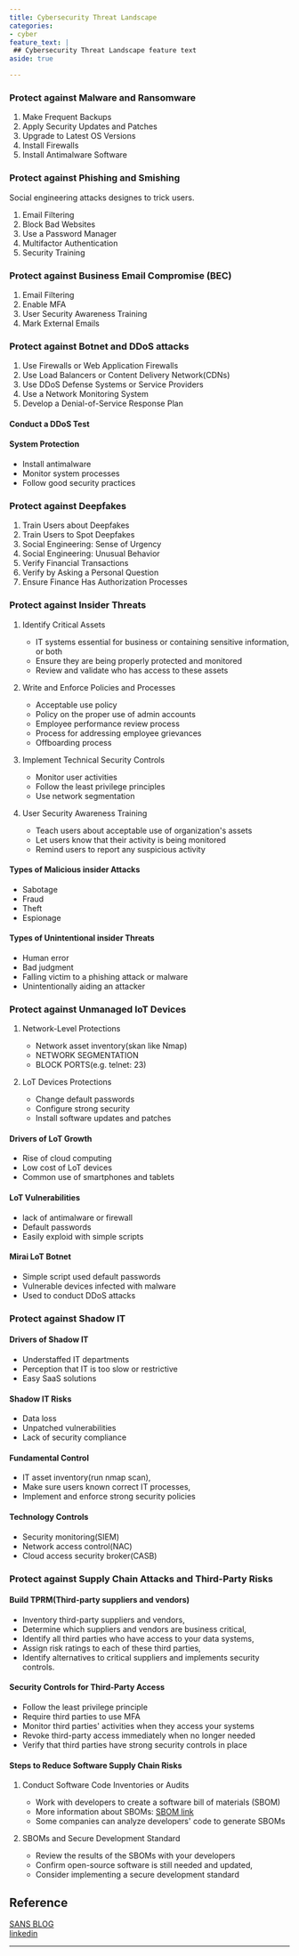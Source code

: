 ```yaml
---
title: Cybersecurity Threat Landscape
categories:
- cyber
feature_text: |
 ## Cybersecurity Threat Landscape feature text
aside: true

---
```



### Protect against Malware and Ransomware  

1. Make Frequent Backups  
2. Apply Security Updates and Patches
3. Upgrade to Latest OS Versions  
4. Install Firewalls
5. Install Antimalware Software  

### Protect against Phishing and Smishing  

Social engineering attacks designes to trick users.

1. Email Filtering  
2. Block Bad Websites  
3. Use a Password Manager
4. Multifactor Authentication
5. Security Training  

### Protect against Business Email Compromise (BEC)  

1. Email Filtering
2. Enable MFA
3. User Security Awareness Training
4. Mark External Emails  

### Protect against Botnet and DDoS attacks

1. Use Firewalls or Web Application Firewalls
2. Use Load Balancers or Content Delivery Network(CDNs)
3. Use DDoS Defense Systems or Service Providers
4. Use a Network Monitoring System
5. Develop a Denial-of-Service Response Plan

#### Conduct a DDoS Test

#### System Protection

- Install antimalware
- Monitor system processes
- Follow good security practices

### Protect against Deepfakes

1. Train Users about Deepfakes
2. Train Users to Spot Deepfakes
3. Social Engineering: Sense of Urgency
4. Social Engineering: Unusual Behavior
5. Verify Financial Transactions
6. Verify by Asking a Personal Question
7. Ensure Finance Has Authorization Processes

### Protect against Insider Threats

1. Identify Critical Assets
   - IT systems essential for business or containing sensitive information, or both
   - Ensure they are being properly protected and monitored
   - Review and validate who has access to these assets

2. Write and Enforce Policies and Processes
   - Acceptable use policy
   - Policy on the proper use of admin accounts
   - Employee performance review process
   - Process for addressing employee grievances
   - Offboarding process

3. Implement Technical Security Controls
   - Monitor user activities
   - Follow the least privilege principles
   - Use network segmentation

4. User Security Awareness Training
   - Teach users about acceptable use of organization's assets
   - Let users know that their activity is being monitored
   - Remind users to report any suspicious activity

#### Types of Malicious insider Attacks

- Sabotage  
- Fraud  
- Theft  
- Espionage  

#### Types of Unintentional insider Threats  

- Human error
- Bad judgment  
- Falling victim to a phishing attack or malware
- Unintentionally aiding an attacker

### Protect against Unmanaged IoT Devices

1. Network-Level Protections  
   - Network asset inventory(skan like Nmap)
   - NETWORK SEGMENTATION
   - BLOCK PORTS(e.g. telnet: 23)

2. LoT Devices Protections
   - Change default passwords
   - Configure strong security
   - Install software updates and patches


#### Drivers of LoT Growth

- Rise of cloud computing
- Low cost of LoT devices
- Common use of smartphones and tablets

#### LoT Vulnerabilities

- lack of antimalware or firewall
- Default passwords
- Easily exploid with simple scripts

#### Mirai LoT Botnet

- Simple script used default passwords
- Vulnerable devices infected with malware
- Used to conduct DDoS attacks

### Protect against Shadow IT

#### Drivers of Shadow IT

- Understaffed IT departments
- Perception that IT is too slow or restrictive
- Easy SaaS solutions  

#### Shadow IT Risks

- Data loss
- Unpatched vulnerabilities
- Lack of security compliance

#### Fundamental Control

- IT asset inventory(run nmap scan),
- Make sure users known correct IT processes,
- Implement and enforce strong security policies

#### Technology Controls

- Security monitoring(SIEM)
- Network access control(NAC)
- Cloud access security broker(CASB)

### Protect against Supply Chain Attacks and Third-Party Risks

#### Build TPRM(Third-party suppliers and vendors)

- Inventory third-party suppliers and vendors,  
- Determine which suppliers and vendors are business critical,  
- Identify all third parties who have access to your data systems,  
- Assign risk ratings to each of these third parties,  
- Identify alternatives to critical suppliers and implements security controls.

#### Security Controls for Third-Party Access

- Follow the least privilege principle
- Require third parties to use MFA
- Monitor third parties' activities when they access your systems
- Revoke third-party access immediately when no longer needed
- Verify that third parties have strong security controls in place

#### Steps to Reduce Software Supply Chain Risks

1. Conduct Software Code Inventories or Audits
   - Work with developers to create a software bill of materials (SBOM)
   - More information about SBOMs: [SBOM link](https://ntia.gov/sbom)
   - Some companies can analyze developers' code to generate SBOMs
2. SBOMs and Secure Development Standard

   - Review the results of the SBOMs with your developers
   - Confirm open-source software is still needed and updated,
   - Consider implementing a secure development standard

## Reference

[SANS BLOG](https://www.sans.org/blog/all-new-ouch-newsletter-out/)  
[linkedin](https://www.linkedin.com/learning/cybersecurity-careers-and-certifications/cybersecurity-certification-sscp?autoSkip=true&autoplay=true&resume=false)


---
